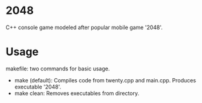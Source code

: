 # 2048
C++ console game modeled after popular mobile game '2048'.

# Usage
makefile: two commands for basic usage.
  - make (default): Compiles code from twenty.cpp and main.cpp. Produces executable '2048'.
  - make clean: Removes executables from directory.
